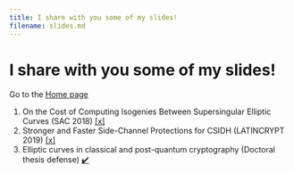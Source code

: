 ```yaml
---
title: I share with you some of my slides!
filename: slides.md
--- 
```


# I share with you some of my slides!

Go to the [Home page](index.md)

1. On the Cost of Computing Isogenies Between Supersingular Elliptic Curves (SAC 2018) [[x]](pdfs/SAC18.pdf)
2. Stronger and Faster Side-Channel Protections for CSIDH (LATINCRYPT 2019) [[x]](pdfs/LATINCRYPT19.pdf)
3. Elliptic curves in classical and post-quantum cryptography (Doctoral thesis defense) [:heavy_check_mark:](pdfs/PhD-defense.pdf)

